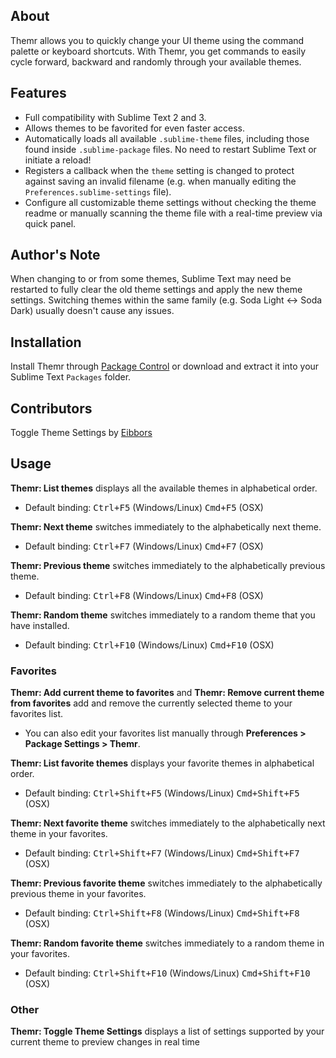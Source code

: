 ## About
Themr allows you to quickly change your UI theme using the command palette or keyboard shortcuts. With Themr, you get commands to easily cycle forward, backward and randomly through your available themes.

## Features
* Full compatibility with Sublime Text 2 and 3.
* Allows themes to be favorited for even faster access.
* Automatically loads all available `.sublime-theme` files, including those found inside `.sublime-package` files. No need to restart Sublime Text or initiate a reload!
* Registers a callback when the `theme` setting is changed to protect against saving an invalid filename (e.g. when manually editing the `Preferences.sublime-settings` file).
* Configure all customizable theme settings without checking the theme readme or manually scanning the theme file with a real-time preview via quick panel.

## Author's Note
When changing to or from some themes, Sublime Text may need be restarted to fully clear the old theme settings and apply the new theme settings. Switching themes within the same family (e.g. Soda Light <-> Soda Dark) usually doesn't cause any issues.

## Installation
Install Themr through [Package Control](https://sublime.wbond.net/) or download and extract it into your Sublime Text `Packages` folder.

## Contributors
Toggle Theme Settings by [Eibbors](https://github.com/eibbors)

## Usage

**Themr: List themes** displays all the available themes in alphabetical order.

* Default binding: <kbd>Ctrl+F5</kbd> (Windows/Linux) <kbd>Cmd+F5</kbd> (OSX)

**Themr: Next theme** switches immediately to the alphabetically next theme.

* Default binding: <kbd>Ctrl+F7</kbd> (Windows/Linux) <kbd>Cmd+F7</kbd> (OSX)

**Themr: Previous theme** switches immediately to the alphabetically previous theme.

* Default binding: <kbd>Ctrl+F8</kbd> (Windows/Linux) <kbd>Cmd+F8</kbd> (OSX)

**Themr: Random theme** switches immediately to a random theme that you have installed.

* Default binding: <kbd>Ctrl+F10</kbd> (Windows/Linux) <kbd>Cmd+F10</kbd> (OSX)

### Favorites

**Themr: Add current theme to favorites** and **Themr: Remove current theme from favorites** add and remove the currently selected theme to your favorites list.

* You can also edit your favorites list manually through **Preferences > Package Settings > Themr**.

**Themr: List favorite themes** displays your favorite themes in alphabetical order.

* Default binding: <kbd>Ctrl+Shift+F5</kbd> (Windows/Linux) <kbd>Cmd+Shift+F5</kbd> (OSX)

**Themr: Next favorite theme** switches immediately to the alphabetically next theme in your favorites.

* Default binding: <kbd>Ctrl+Shift+F7</kbd> (Windows/Linux) <kbd>Cmd+Shift+F7</kbd> (OSX)

**Themr: Previous favorite theme** switches immediately to the alphabetically previous theme in your favorites.

* Default binding: <kbd>Ctrl+Shift+F8</kbd> (Windows/Linux) <kbd>Cmd+Shift+F8</kbd> (OSX)

**Themr: Random favorite theme** switches immediately to a random theme in your favorites.

* Default binding: <kbd>Ctrl+Shift+F10</kbd> (Windows/Linux) <kbd>Cmd+Shift+F10</kbd> (OSX)

### Other

**Themr: Toggle Theme Settings** displays a list of settings supported by your current theme to preview changes in real time
